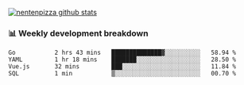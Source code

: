 [![nentenpizza github stats](https://github-readme-stats.vercel.app/api?username=nentenpizza&count_private=true)](https://github.com/anuraghazra/github-readme-stats)

### 📊 Weekly development breakdown
<!--START_SECTION:waka-->
```text
Go           2 hrs 43 mins   ██████████████▓░░░░░░░░░░   58.94 % 
YAML         1 hr 18 mins    ███████░░░░░░░░░░░░░░░░░░   28.50 % 
Vue.js       32 mins         ███░░░░░░░░░░░░░░░░░░░░░░   11.84 % 
SQL          1 min           ▒░░░░░░░░░░░░░░░░░░░░░░░░   00.70 % 
```
<!--END_SECTION:waka-->

